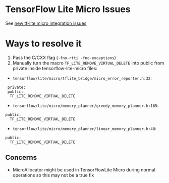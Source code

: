 # TensorFlow Lite Micro Issues

See [new tf-lite micro integration issues](https://github.com/tensorflow/tflite-micro/issues/483)


# Ways to resolve it

1. Pass the C/CXX flag (`-fno-rtti -fno-exceptions`)
2. Manually turn the macro `TF_LITE_REMOVE_VIRTUAL_DELETE` into public from private inside tensorflow-lite-micro files:
- `tensorflow/lite/micro/tflite_bridge/micro_error_reporter.h:32`:
```CXX
 private:
 public:
  TF_LITE_REMOVE_VIRTUAL_DELETE
```
- `tensorflow/lite/micro/memory_planner/greedy_memory_planner.h:165`:
```CXX
public:
  TF_LITE_REMOVE_VIRTUAL_DELETE
```
- `tensorflow/lite/micro/memory_planner/linear_memory_planner.h:48`:
```CXX
public:
  TF_LITE_REMOVE_VIRTUAL_DELETE
```

## Concerns
- MicroAllocator might be used in TensorFlowLite Micro during normal operations so this may not be a true fix
